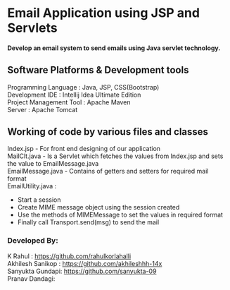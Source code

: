 # Email Application using JSP and Servlets  
#### Develop an email system to send emails using Java servlet technology.

## Software Platforms & Development tools
Programming Language : Java, JSP, CSS(Bootstrap)  
Development IDE : Intellij Idea Ultimate Edition  
Project Management Tool : Apache Maven  
Server : Apache Tomcat 

## Working of code by various files and classes
Index.jsp - For front end designing of our application  
MailClt.java - Is a Servlet which fetches the values from Index.jsp and sets the value to EmailMessage.java  
EmailMessage.java - Contains of getters and setters for required mail format  
EmailUtility.java :    
- Start a session  
- Create MIME message object using the session created  
- Use the methods of MIMEMessage to set the values in required format  
-  Finally call Transport.send(msg) to send the mail 

### Developed By:
K Rahul : https://github.com/rahulkorlahalli  
Akhilesh Sanikop :  https://github.com/akhileshhh-14x  
Sanyukta Gundapi:  https://github.com/sanyukta-09  
Pranav Dandagi:  

